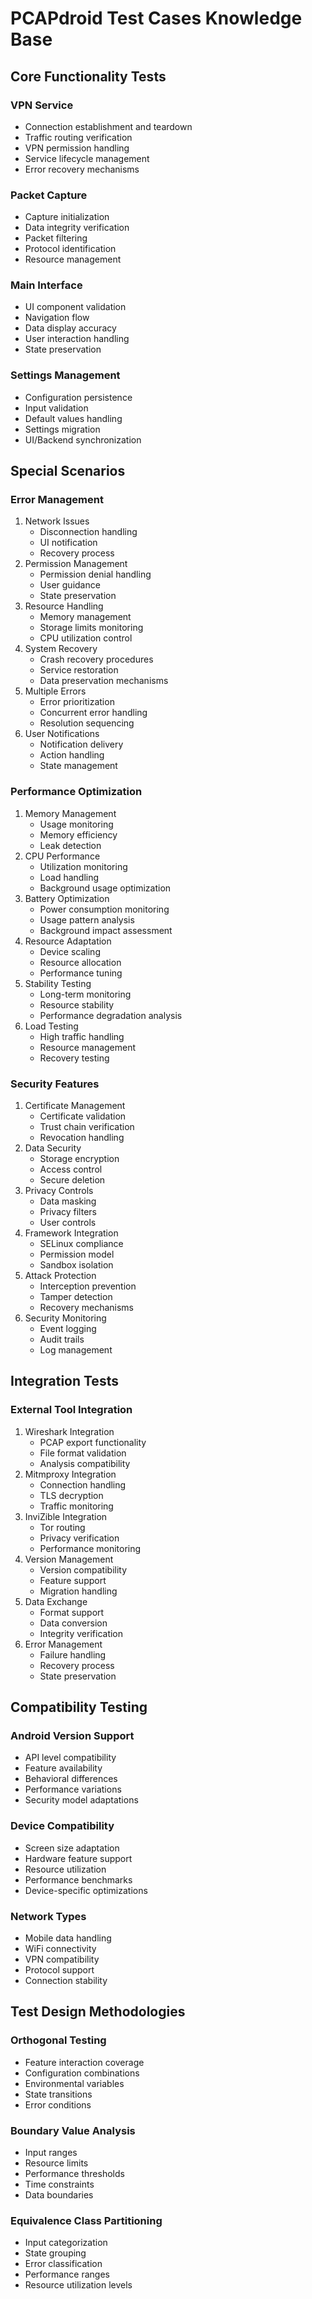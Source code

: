 # PCAPdroid Test Cases Knowledge Base

## Core Functionality Tests

### VPN Service
- Connection establishment and teardown
- Traffic routing verification
- VPN permission handling
- Service lifecycle management
- Error recovery mechanisms

### Packet Capture
- Capture initialization
- Data integrity verification
- Packet filtering
- Protocol identification
- Resource management

### Main Interface
- UI component validation
- Navigation flow
- Data display accuracy
- User interaction handling
- State preservation

### Settings Management
- Configuration persistence
- Input validation
- Default values handling
- Settings migration
- UI/Backend synchronization

## Special Scenarios

### Error Management
1. Network Issues
   - Disconnection handling
   - UI notification
   - Recovery process
2. Permission Management
   - Permission denial handling
   - User guidance
   - State preservation
3. Resource Handling
   - Memory management
   - Storage limits monitoring
   - CPU utilization control
4. System Recovery
   - Crash recovery procedures
   - Service restoration
   - Data preservation mechanisms
5. Multiple Errors
   - Error prioritization
   - Concurrent error handling
   - Resolution sequencing
6. User Notifications
   - Notification delivery
   - Action handling
   - State management

### Performance Optimization
1. Memory Management
   - Usage monitoring
   - Memory efficiency
   - Leak detection
2. CPU Performance
   - Utilization monitoring
   - Load handling
   - Background usage optimization
3. Battery Optimization
   - Power consumption monitoring
   - Usage pattern analysis
   - Background impact assessment
4. Resource Adaptation
   - Device scaling
   - Resource allocation
   - Performance tuning
5. Stability Testing
   - Long-term monitoring
   - Resource stability
   - Performance degradation analysis
6. Load Testing
   - High traffic handling
   - Resource management
   - Recovery testing

### Security Features
1. Certificate Management
   - Certificate validation
   - Trust chain verification
   - Revocation handling
2. Data Security
   - Storage encryption
   - Access control
   - Secure deletion
3. Privacy Controls
   - Data masking
   - Privacy filters
   - User controls
4. Framework Integration
   - SELinux compliance
   - Permission model
   - Sandbox isolation
5. Attack Protection
   - Interception prevention
   - Tamper detection
   - Recovery mechanisms
6. Security Monitoring
   - Event logging
   - Audit trails
   - Log management

## Integration Tests

### External Tool Integration
1. Wireshark Integration
   - PCAP export functionality
   - File format validation
   - Analysis compatibility
2. Mitmproxy Integration
   - Connection handling
   - TLS decryption
   - Traffic monitoring
3. InviZible Integration
   - Tor routing
   - Privacy verification
   - Performance monitoring
4. Version Management
   - Version compatibility
   - Feature support
   - Migration handling
5. Data Exchange
   - Format support
   - Data conversion
   - Integrity verification
6. Error Management
   - Failure handling
   - Recovery process
   - State preservation

## Compatibility Testing

### Android Version Support
- API level compatibility
- Feature availability
- Behavioral differences
- Performance variations
- Security model adaptations

### Device Compatibility
- Screen size adaptation
- Hardware feature support
- Resource utilization
- Performance benchmarks
- Device-specific optimizations

### Network Types
- Mobile data handling
- WiFi connectivity
- VPN compatibility
- Protocol support
- Connection stability

## Test Design Methodologies

### Orthogonal Testing
- Feature interaction coverage
- Configuration combinations
- Environmental variables
- State transitions
- Error conditions

### Boundary Value Analysis
- Input ranges
- Resource limits
- Performance thresholds
- Time constraints
- Data boundaries

### Equivalence Class Partitioning
- Input categorization
- State grouping
- Error classification
- Performance ranges
- Resource utilization levels
